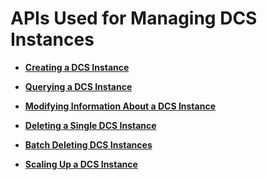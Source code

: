 # APIs Used for Managing DCS Instances<a name="EN-US_TOPIC_0237964384"></a>

-   **[Creating a DCS Instance](creating-a-dcs-instance.md)**  

-   **[Querying a DCS Instance](querying-a-dcs-instance.md)**  

-   **[Modifying Information About a DCS Instance](modifying-information-about-a-dcs-instance.md)**  

-   **[Deleting a Single DCS Instance](deleting-a-single-dcs-instance.md)**  

-   **[Batch Deleting DCS Instances](batch-deleting-dcs-instances.md)**  

-   **[Scaling Up a DCS Instance](scaling-up-a-dcs-instance.md)**  


